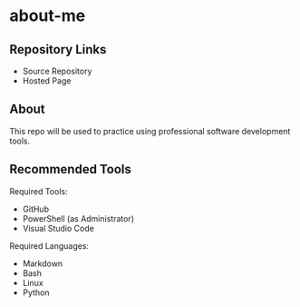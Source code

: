 # about-me

## Repository Links
- Source Repository
- Hosted Page

## About
This repo will be used to practice using professional software development tools. 

## Recommended Tools
Required Tools:
- GitHub
- PowerShell (as Administrator)
- Visual Studio Code

Required Languages:
- Markdown
- Bash
- Linux
- Python
